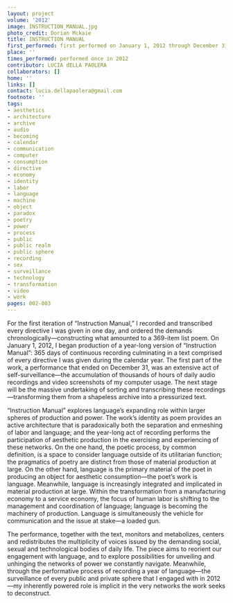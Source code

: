 ```yaml
---
layout: project
volume: '2012'
image: INSTRUCTION_MANUAL.jpg
photo_credit: Dorian Mckaie
title: INSTRUCTION MANUAL
first_performed: first performed on January 1, 2012 through December 31, 2012
place: ''
times_performed: performed once in 2012
contributor: LUCIA dELLA PAOLERA
collaborators: []
home: ''
links: []
contact: lucia.dellapaolera@gmail.com
footnote: ''
tags:
- aesthetics
- architecture
- archive
- audio
- becoming
- calendar
- communication
- computer
- consumption
- directive
- economy
- identity
- labor
- language
- machine
- object
- paradox
- poetry
- power
- process
- public
- public realm
- public sphere
- recording
- sex
- surveillance
- technology
- transformation
- video
- work
pages: 002-003
---
```


For the first iteration of “Instruction Manual,” I recorded and transcribed every directive I was given in one day, and ordered the demands chronologically—constructing what amounted to a 369-item list poem. On January 1, 2012, I began production of a year-long version of “Instruction Manual”: 365 days of continuous recording culminating in a text comprised of every directive I was given during the calendar year. The first part of the work, a performance that ended on December 31, was an extensive act of self-surveillance—the accumulation of thousands of hours of daily audio recordings and video screenshots of my computer usage. The next stage will be the massive undertaking of sorting and transcribing these recordings—transforming them from a shapeless archive into a pressurized text.

“Instruction Manual” explores language’s expanding role within larger spheres of production and power. The work’s identity as poem provides an active architecture that is paradoxically both the separation and enmeshing of labor and language; and the year-long act of recording performs the participation of aesthetic production in the exercising and experiencing of these networks. On the one hand, the poetic process, by common definition, is a space to consider language outside of its utilitarian function; the pragmatics of poetry are distinct from those of material production at large. On the other hand, language is the primary material of the poet in producing an object for aesthetic consumption—the poet’s work is language. Meanwhile, language is increasingly integrated and implicated in material production at large. Within the transformation from a manufacturing economy to a service economy, the focus of human labor is shifting to the management and coordination of language; language is becoming the machinery of production. Language is simultaneously the vehicle for communication and the issue at stake—a loaded gun.

The performance, together with the text, monitors and metabolizes, centers and redistributes the multiplicity of voices issued by the demanding social, sexual and technological bodies of daily life. The piece aims to reorient our engagement with language, and to explore possibilities for unveiling and unhinging the networks of power we constantly navigate. Meanwhile, through the performative process of recording a year of language—the surveillance of every public and private sphere that I engaged with in 2012—my inherently powered role is implicit in the very networks the work seeks to deconstruct.
